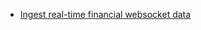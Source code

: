 - [Ingest real-time financial websocket data](https://docs.timescale.com/timescaledb/latest/tutorials/ingest-real-time-websocket-data/)